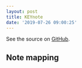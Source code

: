 ```yaml
---
layout: post
title: KEYnote
date: '2019-07-26 09:00:25'
---
```


See the source on [GitHub](https://github.com/deanturpin/KEYnote).

## Note mapping
<!--kg-card-begin: html--><script src="https://gist.github.com/deanturpin/a76ef9b736f235a775f129f251a4c698.js"></script><!--kg-card-end: html-->